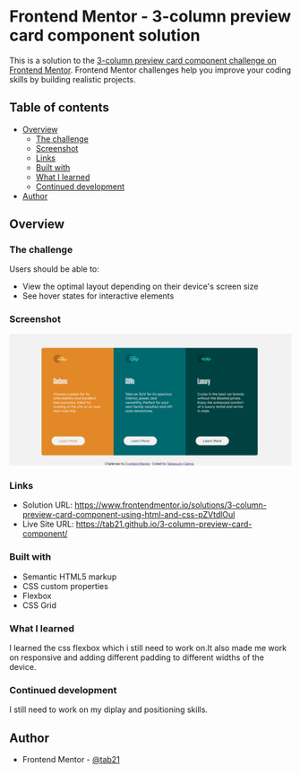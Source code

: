 # Frontend Mentor - 3-column preview card component solution

This is a solution to the [3-column preview card component challenge on Frontend Mentor](https://www.frontendmentor.io/challenges/3column-preview-card-component-pH92eAR2-). Frontend Mentor challenges help you improve your coding skills by building realistic projects. 

## Table of contents

- [Overview](#overview)
  - [The challenge](#the-challenge)
  - [Screenshot](#screenshot)
  - [Links](#links)
  - [Built with](#built-with)
  - [What I learned](#what-i-learned)
  - [Continued development](#continued-development)
- [Author](#author)

## Overview

### The challenge

Users should be able to:

- View the optimal layout depending on their device's screen size
- See hover states for interactive elements

### Screenshot

![SCREEN SHOT OF THE WEBSITE I MADE](images\SS.png)

### Links

- Solution URL: https://www.frontendmentor.io/solutions/3-column-preview-card-component-using-html-and-css-pZVtdlOul
- Live Site URL: https://tab21.github.io/3-column-preview-card-component/

### Built with

- Semantic HTML5 markup
- CSS custom properties
- Flexbox
- CSS Grid

### What I learned

I learned the css flexbox which i still need to work on.It also made me work on responsive and adding different padding to different widths of the device.

### Continued development

I still need to work on my diplay and positioning skills.

## Author

- Frontend Mentor - [@tab21](https://www.frontendmentor.io/profile/tab21)
